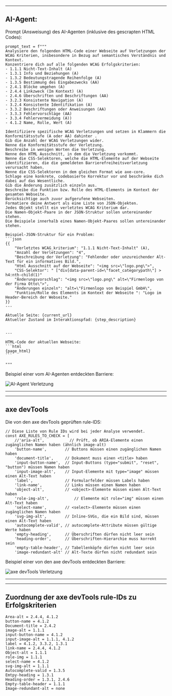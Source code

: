 
---------
AI-Agent:
---------

Prompt (Answeisung) des AI-Agenten (inklusive des gescrapten HTML Codes):
    
    prompt_text = f"""
    Analysiere den folgenden HTML-Code einer Webseite auf Verletzungen der WCAG Kriterien, insbesondere in Bezug auf semantisches Verständnis und Kontext.
    Konzentriere dich auf alle folgenden WCAG Erfolgskriterien:
    - 1.1.1 Nicht-Text-Inhalt (A)
    - 1.3.1 Info und Beziehungen (A)
    - 1.3.2 Bedeutungstragende Reihenfolge (A)
    - 1.3.5 Bestimmung des Eingabezwecks (AA)
    - 2.4.1 Blöcke umgehen (A)
    - 2.4.4 Linkzweck (Im Kontext) (A)
    - 2.4.6 Überschriften und Beschriftungen (AA)
    - 3.2.3 Konsistente Navigation (A)
    - 3.2.4 Konsistente Identifikation (A)
    - 3.3.2 Beschriftungen oder Anweisungen (AA)
    - 3.3.3 Fehlervorschläge (AA)
    - 3.3.4 Fehlervermeidung (A))
    - 4.1.2 Name, Rolle, Wert (A)

    Identifiziere spezifische WCAG Verletzungen und setzen in Klammern die Konformitätsstufe (A oder AA) dahinter .
    Gib die Anzahl der WCAG Verletzungen wider.
    Nenne die Konformitätsstufe der Verletzung.
    Beschreibe in wenigen Worten die Verletzung.
    Nenne den HTML Ausschnitt, in dem die Verletzung vorkommt.
    Nenne die CSS-Selektoren, welche die HTML-Elemente auf der Webseite identifizieren, die die gemeldeten Barrierefreiheitsverletzung verursacht haben.
    Nenne die CSS-Selektoren in dem gleichen Format wie axe-core.
    Schlage eine konkrete, codebasierte Korrektur vor und beschränke dich dabei auf das Wesentliche.  
    Gib die Änderung zusätzlich einzeln aus.
    Beschreibe die Funktion bzw. Rolle des HTML-Elements im Kontext der gesamten Webseite.
    Berücksichtige auch zuvor aufgerufene Webseiten.
    Formatiere deine Antwort als eine Liste von JSON-Objekten.
    Jedes Objekt stellt ein verletztes WCAG Kriterium dar.
    Die Namen-Objekt-Paare in der JSON-Struktur sollen untereinander stehen.
    Die Beispiele innerhalb eines Namen-Objekt-Paares sollen untereinander stehen.

    Beispiel-JSON-Struktur für ein Problem:
    ```json
    {{
        "Verletztes WCAG_kriterium": "1.1.1 Nicht-Text-Inhalt" (A),
        "Anzahl der Verletzungen": "4",
        "Beschreibung der Verletzung": "Fehlender oder unzureichender Alt-Text für ein informatives Bild.",
        "Html Ausschnitt auf der Webseite": "<img src=\"logo.png\">",
        "CSS-Selektor": " ["div[data-parent-id=\"facet_categorypath\"] > h4:nth-child(1)"
        "Änderungsvorschlag": "<img src=\"logo.png\" alt=\"Firmenlogo von der Firma Otto\">",
        "Änderungen einzeln": "alt=\"Firmenlogo von Beispiel GmbH\",
        "Funktion/Rolle des Elements im Kontext der Webseite ": "Logo im Header-Bereich der Webseite."
    }}
    ---

    Aktuelle Seite: {current_url}
    Aktueller Zustand im Interaktionspfad: {step_description}
    

    ---

    HTML-Code der aktuellen Webseite:
    ```html
    {page_html}
    ```
 
    """

Beispiel einer vom AI-Agenten entdeckten Barriere:
    
![AI-Agent Verletzung](https://github.com/user-attachments/assets/41884bf8-3ac2-4cb1-aa49-b7dc78bedb80)



------ ------ ------ ------ ------ ------ ------ ------



------------
axe devTools
------------


Die von den axe devTools geprüften rule-IDS:

    // Diese Liste von Rule IDs wird bei jeder Analyse verwendet.
    const AXE_RULES_TO_CHECK = [
        //'aria-alt',           // Prüft, ob ARIA-Elemente einen zugänglichen Namen haben (ähnlich image-alt)
        'button-name',        // Buttons müssen einen zugänglichen Namen haben
        'document-title',     // Dokument muss einen <title> haben
        'input-button-name',  // Input-Buttons (type="submit", "reset", "button") müssen Namen haben
        'input-image-alt',    // Input-Elemente mit type="image" müssen einen Alt-Text haben
        'label',              // Formularfelder müssen Labels haben
        'link-name',          // Links müssen einen Namen haben
        'object-alt',         // <object>-Elemente müssen einen Alt-Text haben
        'role-img-alt',           // Elemente mit role="img" müssen einen Alt-Text haben
        'select-name',        // <select>-Elemente müssen einen zugänglichen Namen haben
        'svg-img-alt',        // Inline-SVGs, die ein Bild sind, müssen einen Alt-Text haben
        'autocomplete-valid', // autocomplete-Attribute müssen gültige Werte haben
        'empty-heading',      // Überschriften dürfen nicht leer sein
        'heading-order',      // Überschriften-Hierarchie muss korrekt sein
        'empty-table-header', // Tabellenköpfe dürfen nicht leer sein
        'image-redundant-alt' // Alt-Texte dürfen nicht redundant sein



Beispiel einer von den axe devTools entdeckten Barriere:

![axe devTools Verletzung ](https://github.com/user-attachments/assets/54c6fc7a-f645-44b0-bfb7-249c00f8b7a1)



------ ------ ------ ------ ------ ------ ------ ------



------------
Zuordnung der axe devTools rule-IDs zu Erfolgskriterien
------------


    Area-alt = 2.4.4, 4.1.2
    button-name = 4.1.2
    Document-title = 2.4.2
    image-alt = 1.1.1
    input-button-name = 4.1.2
    input-image-alt = 1.1.1, 4.1.2
    label = 4.1.2, 3.3.2, 1.3.1
    link-name = 2.4.4, 4.1.2
    Object-alt = 1.1.1
    role-img = 1.1.1
    select-name = 4.1.2
    svg-img-alt = 1.1.1
    Autocomplete-valid = 1.3.5
    Emtpy-heading = 1.3.1
    Heading-order = 1.3.1, 2.4.6
    Empty-table-header = 1.1.1
    Image-redundant-alt = none


